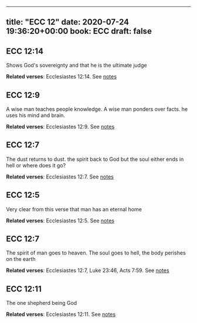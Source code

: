 
---
title: "ECC 12"
date: 2020-07-24 19:36:20+00:00
book: ECC
draft: false
---

## ECC 12:14

Shows God's sovereignty and that he is the ultimate judge

**Related verses**: Ecclesiastes 12:14. See [notes](https://my.bible.com/notes/3480965133202350486)


## ECC 12:9

A wise man teaches people knowledge. A wise man ponders over facts. he uses his mind and brain.

**Related verses**: Ecclesiastes 12:9. See [notes](https://my.bible.com/notes/3480960857637904748)


## ECC 12:7

The dust returns to dust. the spirit back to God but the soul either ends in hell or where does it go?

**Related verses**: Ecclesiastes 12:7. See [notes](https://my.bible.com/notes/3480959291417682272)


## ECC 12:5

Very clear from this verse that man has an eternal home

**Related verses**: Ecclesiastes 12:5. See [notes](https://my.bible.com/notes/3480957755832656215)


## ECC 12:7

The spirit of man goes to heaven. The soul goes to hell, the body perishes on the earth

**Related verses**: Ecclesiastes 12:7, Luke 23:46, Acts 7:59. See [notes](https://my.bible.com/notes/3540093865959350453)


## ECC 12:11

The one shepherd being God

**Related verses**: Ecclesiastes 12:11. See [notes](https://my.bible.com/notes/3537809234962669839)

